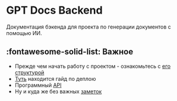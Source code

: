 # GPT Docs Backend
Документация бэкенда для проекта по генерации документов с помощью ИИ.

## :fontawesome-solid-list: Важное
- Прежде чем начать работу с проектом - ознакомьтесь с [его структурой](project_structure.md)
- [Туть](deploy_guide.md) находится гайд по деплою
- Программный [API](api_reference.md)
- Ну и куда же без важных [заметок](notes.md)

